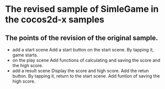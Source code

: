 # The revised sample of SimleGame in the cocos2d-x samples

## The points of the revision of the original sample.
* add a start scene
Add a start button on the start scene. By tapping it, game starts.
* on the play scene
Add functions of calculating and saving the score and the high score.
* add a result scene
Display the score and high score. Add the retun button. By tapping it,
return to the start scene. Add funtion of saving the high score.
